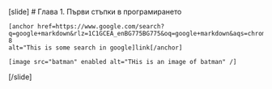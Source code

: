 [slide]
    # Глава 1. Първи стъпки в програмирането

    [anchor href=https://www.google.com/search?q=google+markdown&rlz=1C1GCEA_enBG775BG775&oq=google+markdown&aqs=chrome..69i57j0l5.2259j0j7&sourceid=chrome&ie=UTF-8
    alt="This is some search in google]link[/anchor]

    [image src="batman" enabled alt="THis is an image of batman" /]
[/slide]
